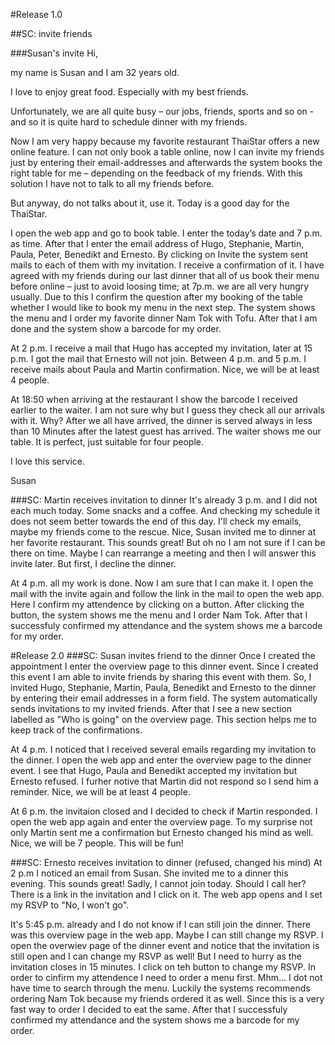 #Release 1.0

##SC: invite friends

###Susan's invite
Hi,

my name is Susan and I am 32 years old.

I love to enjoy great food. Especially with my best friends. 

Unfortunately, we are all quite busy – our jobs, friends, sports and so on - and so it is quite hard to schedule dinner with my friends. 

Now I am very happy because my favorite restaurant ThaiStar offers a new online feature. I can not only book a table online, now I can invite my friends just by entering their email-addresses and afterwards the system books the right table for me – depending on the feedback of my friends. With this solution I have not to talk to all my friends before. 

But anyway, do not talks about it, use it. Today is a good day for the ThaiStar.

I open the web app and go to book table. I enter the today’s date and 7 p.m. as time. After that I enter the email address of Hugo, Stephanie, Martin, Paula, Peter, Benedikt and Ernesto. By clicking on Invite the system sent mails to each of them with my invitation. I receive a confirmation of it.  I have agreed with my friends during our last dinner that all of us book their menu before online – just to avoid loosing time; at 7p.m. we are all very hungry usually. Due to this I confirm the question after my booking of the table whether I would like to book my menu in the next step. The system shows the menu and I order my favorite dinner Nam Tok with Tofu. After that I am done and the system show a barcode for my order. 

At 2 p.m. I receive a mail that Hugo has accepted my invitation, later at 15 p.m. I got the mail that Ernesto will not join. Between 4 p.m. and 5 p.m. I receive mails about Paula and Martin confirmation. Nice, we will be at least 4 people. 

At 18:50 when arriving at the restaurant I show the barcode I received earlier to the waiter. I am not sure why but I guess they check all our arrivals with it. Why? After we all have arrived, the dinner is served always in less than 10 Minutes after the latest guest has arrived. The waiter shows me our table. It is perfect, just suitable for four people.  

I love this service. 

Susan 

###SC: Martin receives invitation to dinner
It's already 3 p.m. and I did not each much today. Some snacks and a coffee. And checking my schedule it does not seem better towards the end of this day. I'll check my emails, maybe my friends come to the rescue. Nice, Susan invited me to dinner at her favorite restaurant. This sounds great! But oh no I am not sure if I can be there on time. Maybe I can rearrange a meeting and then I will answer this invite later. But first, I decline the dinner. 

At 4 p.m. all my work is done. Now I am sure that I can make it. I open the mail with the invite again and follow the link in the mail to open the web app. Here I confirm my attendence by clicking on a button. After clicking the button, the system shows me the menu and I order Nam Tok. After that I successfuly confirmed my attendance and the system shows me a barcode for my order.  





#Release 2.0
###SC: Susan invites friend to the dinner
Once I created the appointment I enter the overview page to this dinner event. Since I created this event I am able to invite friends by sharing this event with them. So, I invited Hugo, Stephanie, Martin, Paula, Benedikt and Ernesto to the dinner by entering their email addresses in a form field. The system automatically sends invitations to my invited friends. After that I see a new section labelled as "Who is going" on the overview page. This section helps me to keep track of the confirmations.

At 4 p.m. I noticed that I received several emails regarding my invitation to the dinner. I open the web app and enter the overview page to the dinner event. I see that Hugo, Paula and Benedikt accepted my invitation but Ernesto refused. I furher notive that Martin did not respond so I send him a reminder. Nice, we will be at least 4 people. 

At 6 p.m. the invitaion closed and I decided to check if Martin responded. I open the web app again and enter the overview page. To my surprise not only Martin sent me a confirmation but Ernesto changed his mind as well. Nice, we will be 7 people. This will be fun!


###SC: Ernesto receives invitation to dinner (refused, changed his mind)
At 2 p.m I noticed an email from Susan. She invited me to a dinner this evening. This sounds great! Sadly, I cannot join today. Should I call her? There is a link in the invitation and I click on it. The web app opens and I set my RSVP to "No, I won't go".

It's 5:45 p.m. already and I do not know if I can still join the dinner. There was this overview page in the web app. Maybe I can still change my RSVP. I open the overwiev page of the dinner event and notice that the invitation is still open and I can change my RSVP as well! But I need to hurry as the invitation closes in 15 minutes. I click on teh button to change my RSVP. In order to cinfirm my attendence I need to order a menu first. Mhm... I dot not have time to search through the menu. Luckily the systems recommends ordering Nam Tok because my friends ordered it as well. Since this is a very fast way to order I decided to eat the same. After that I successfuly confirmed my attendance and the system shows me a barcode for my order.
  
